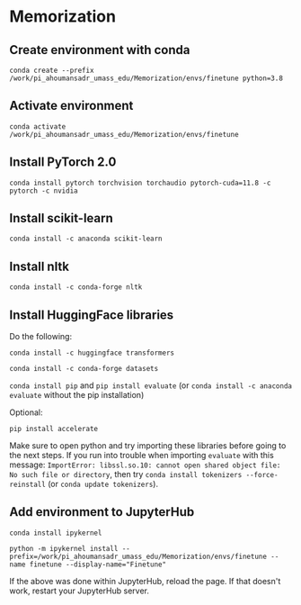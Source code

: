 # Memorization

## Create environment with conda 

`conda create --prefix /work/pi_ahoumansadr_umass_edu/Memorization/envs/finetune python=3.8`

## Activate environment

`conda activate /work/pi_ahoumansadr_umass_edu/Memorization/envs/finetune`

## Install PyTorch 2.0

`conda install pytorch torchvision torchaudio pytorch-cuda=11.8 -c pytorch -c nvidia`

## Install scikit-learn

`conda install -c anaconda scikit-learn`

## Install nltk

`conda install -c conda-forge nltk`

## Install HuggingFace libraries

Do the following:

`conda install -c huggingface transformers`

`conda install -c conda-forge datasets`

`conda install pip` and `pip install evaluate` (or `conda install -c anaconda evaluate` without the pip installation)

Optional:

`pip install accelerate`

Make sure to open python and try importing these libraries before going to the next steps. If you run into trouble when importing `evaluate` with this message: `ImportError: libssl.so.10: cannot open shared object file: No such file or directory`, then try `conda install tokenizers --force-reinstall` (or `conda update tokenizers`).

## Add environment to JupyterHub

`conda install ipykernel`

`python -m ipykernel install --prefix=/work/pi_ahoumansadr_umass_edu/Memorization/envs/finetune --name finetune --display-name="Finetune"`

If the above was done within JupyterHub, reload the page. If that doesn't work, restart your JupyterHub server.
